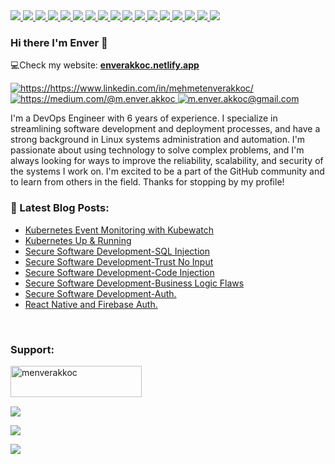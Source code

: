 <a href="#" target="_blank">
    <img src="https://img.shields.io/badge/Linux-FCC624?style=for-the-badge&logo=linux&logoColor=black">
</a>
<a href="#" target="_blank">
    <img src="https://img.shields.io/badge/React_Native-20232A?style=for-the-badge&logo=react&logoColor=61DAFB">
</a>
<a href="#" target="_blank">
    <img src="https://img.shields.io/badge/Python-FFD43B?style=for-the-badge&logo=python&logoColor=darkgreen">
</a>
<a href="#" target="_blank">
    <img src="https://img.shields.io/badge/azure-%230072C6.svg?style=for-the-badge&logo=microsoftazure&logoColor=white">
</a>
<a href="#" target="_blank">
    <img src="https://img.shields.io/badge/Amazon_AWS-FF9900?style=for-the-badge&logo=amazonaws&logoColor=white">
</a>
<a href="#" target="_blank">
    <img src="https://img.shields.io/badge/Google_Cloud-4285F4?style=for-the-badge&logo=google-cloud&logoColor=white">
</a>
<a href="#" target="_blank">
    <img src="https://img.shields.io/badge/Elastic_Search-005571?style=for-the-badge&logo=elasticsearch&logoColor=white">
</a>
<a href="#" target="_blank">
    <img src="https://img.shields.io/badge/Kibana-005571?style=for-the-badge&logo=Kibana&logoColor=white">
</a>
<a href="#" target="_blank">
    <img src="https://img.shields.io/badge/Grafana-F2F4F9?style=for-the-badge&logo=grafana&logoColor=orange&labelColor=F2F4F9">
</a>
<a href="#" target="_blank">
    <img src="https://img.shields.io/badge/Prometheus-000000?style=for-the-badge&logo=prometheus&labelColor=000000">
</a>
<a href="#" target="_blank">
    <img src="https://img.shields.io/badge/Docker-2CA5E0?style=for-the-badge&logo=docker&logoColor=white">
</a>
<a href="#" target="_blank">
    <img src="https://img.shields.io/badge/kubernetes-326ce5.svg?&style=for-the-badge&logo=kubernetes&logoColor=white">
</a>
<a href="#" target="_blank">
    <img src="https://img.shields.io/badge/Rancher-0075A8?style=for-the-badge&logo=rancher&logoColor=white">
</a>
<a href="#" target="_blank">
    <img src="https://img.shields.io/badge/Helm-0F1689?style=for-the-badge&logo=Helm&labelColor=0F1689">
</a>
<a href="#" target="_blank">
    <img src="https://img.shields.io/badge/redis-%23DD0031.svg?&style=for-the-badge&logo=redis&logoColor=white">
</a>
<a href="#" target="_blank">
    <img src="https://img.shields.io/badge/Ansible-000000?style=for-the-badge&logo=ansible&logoColor=white">
</a>
<a href="#" target="_blank">
    <img src="https://img.shields.io/badge/Apache_Kafka-231F20?style=for-the-badge&logo=apache-kafka&logoColor=white">
</a>


<br />

### Hi there I'm Enver 👋 


💻Check my website: [**enverakkoc.netlify.app**](https://enverakkoc.netlify.app)

<a href="https://www.linkedin.com/in/mehmetenverakkoc/" target="_blank">
    <img src="https://img.shields.io/badge/%20-linkedin-0072b1" alt="https://https://www.linkedin.com/in/mehmetenverakkoc/">
</a>
<a href="https://medium.com/@m.enver.akkoc" target="_blank">
    <img src="https://img.shields.io/badge/%20-medium-black" alt="https://medium.com/@m.enver.akkoc">
</a>
<a href="mailto:m.enver.akkoc@gmail.com" target="_blank">
    <img src="https://img.shields.io/badge/%20-gmail-B23121" alt="m.enver.akkoc@gmail.com">
</a>


I'm a DevOps Engineer with 6 years of experience. I specialize in streamlining software development and deployment processes, and have a strong background in Linux systems administration and automation. I'm passionate about using technology to solve complex problems, and I'm always looking for ways to improve the reliability, scalability, and security of the systems I work on. I'm excited to be a part of the GitHub community and to learn from others in the field. Thanks for stopping by my profile!

### 📕 Latest Blog Posts:

- [Kubernetes Event Monitoring with Kubewatch](https://medium.com/tom-tech/kubernetes-event-monitoring-with-kubewatch-1736cdfa660c)
- [Kubernetes Up & Running](https://medium.com/@m.enver.akkoc/book-notes-kubernetes-up-running-chapter-1-8ae7fbd46d80)
- [Secure Software Development-SQL Injection](https://medium.com/@m.enver.akkoc/secure-software-development-sql-injections-880fbcaf1473)
- [Secure Software Development-Trust No Input](https://medium.com/@m.enver.akkoc/secure-software-development-trust-no-input-90eb6c5e7c39)
- [Secure Software Development-Code Injection](https://medium.com/@m.enver.akkoc/secure-software-development-code-injection-ae94496fd559)
- [Secure Software Development-Business Logic Flaws](https://medium.com/@m.enver.akkoc/secure-software-development-business-logic-flaws-2305bdd3344b)
- [Secure Software Development-Auth.](https://medium.com/@m.enver.akkoc/secure-software-development-authentication-62452d26405b)
- [React Native and Firebase Auth.](https://medium.com/@m.enver.akkoc/react-native-and-firebase-authentication-b9c4b40b5409)

<br />

<h3 align="left">Support:</h3>
<p><a href="https://www.buymeacoffee.com/menverakkoc"> <img align="left" src="https://cdn.buymeacoffee.com/buttons/v2/default-yellow.png" height="50" width="210" alt="menverakkoc" /></a></p><br><br>
<br/>


![](https://komarev.com/ghpvc/?username=akkoc16&color=orange)

![](https://github-profile-trophy.vercel.app/?username=akkoc16&theme=gruvbox)

![](https://github-profile-summary-cards.vercel.app/api/cards/profile-details?username=akkoc16&theme=dark)
